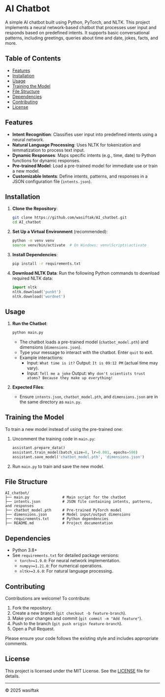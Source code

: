 # AI Chatbot

A simple AI chatbot built using Python, PyTorch, and NLTK. This project implements a neural network-based chatbot that processes user input and responds based on predefined intents. It supports basic conversational patterns, including greetings, queries about time and date, jokes, facts, and more.

## Table of Contents
- [Features](#features)
- [Installation](#installation)
- [Usage](#usage)
- [Training the Model](#training-the-model)
- [File Structure](#file-structure)
- [Dependencies](#dependencies)
- [Contributing](#contributing)
- [License](#license)

## Features
- **Intent Recognition**: Classifies user input into predefined intents using a neural network.
- **Natural Language Processing**: Uses NLTK for tokenization and lemmatization to process text input.
- **Dynamic Responses**: Maps specific intents (e.g., time, date) to Python functions for dynamic responses.
- **Pre-trained Model**: Load a pre-trained model for immediate use or train a new model.
- **Customizable Intents**: Define intents, patterns, and responses in a JSON configuration file (`intents.json`).

## Installation
1. **Clone the Repository**:
   ```bash
   git clone https://github.com/wasiftak/AI_chatbot.git
   cd AI_chatbot
   ```

2. **Set Up a Virtual Environment** (recommended):
   ```bash
   python -m venv venv
   source venv/bin/activate  # On Windows: venv\Scripts\activate
   ```

3. **Install Dependencies**:
   ```bash
   pip install -r requirements.txt
   ```

4. **Download NLTK Data**:
   Run the following Python commands to download required NLTK data:
   ```python
   import nltk
   nltk.download('punkt')
   nltk.download('wordnet')
   ```

## Usage
1. **Run the Chatbot**:
   ```bash
   python main.py
   ```
   - The chatbot loads a pre-trained model (`chatbot_model.pth`) and dimensions (`dimensions.json`).
   - Type your message to interact with the chatbot. Enter `quit` to exit.
   - Example interactions:
     - Input: `What time is it?`
       Output: `It is 09:12 PM` (actual time may vary).
     - Input: `Tell me a joke`
       Output: `Why don't scientists trust atoms? Because they make up everything!`

2. **Expected Files**:
   - Ensure `intents.json`, `chatbot_model.pth`, and `dimensions.json` are in the same directory as `main.py`.

## Training the Model
To train a new model instead of using the pre-trained one:
1. Uncomment the training code in `main.py`:
   ```python
   assistant.prepare_data()
   assistant.train_model(batch_size=8, lr=0.001, epochs=500)
   assistant.save_model('chatbot_model.pth', 'dimensions.json')
   ```
2. Run `main.py` to train and save the new model.

## File Structure
```
AI_chatbot/
├── main.py               # Main script for the chatbot
├── intents.json          # JSON file containing intents, patterns, and responses
├── chatbot_model.pth     # Pre-trained PyTorch model
├── dimensions.json       # Model input/output dimensions
├── requirements.txt      # Python dependencies
├── README.md             # Project documentation
```

## Dependencies
- Python 3.8+
- See `requirements.txt` for detailed package versions:
  - `torch>=1.9.0`: For neural network implementation.
  - `numpy>=1.21.0`: For numerical operations.
  - `nltk>=3.6.0`: For natural language processing.

## Contributing
Contributions are welcome! To contribute:
1. Fork the repository.
2. Create a new branch (`git checkout -b feature-branch`).
3. Make your changes and commit (`git commit -m "Add feature"`).
4. Push to the branch (`git push origin feature-branch`).
5. Open a Pull Request.

Please ensure your code follows the existing style and includes appropriate comments.

## License
This project is licensed under the MIT License. See the [LICENSE](LICENSE) file for details.

---
© 2025 wasiftak